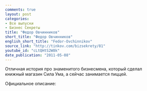 ```yaml
---
comments: true
layout: post
categories:
- Все выпуски
- Бизнес Секреты
title: "Федор Овчинников"
short_title: "Федор Овчинников"
english_short_title: "Fedor-Ovchinnikov"
source_link: "http://tinkov.com/bizsekrety/81"
youtube_id: "cLtQHtS2W8k"
date_publication: "2011-05-08"
---
```


Отличная история про знаменитого бизнесмена, который сделал книжный магазин Сила Ума, а сейчас занимается пиццей.

Официальное описание: 
